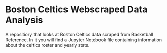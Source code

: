 # Boston Celtics Webscraped Data Analysis
 A repositiory that looks at Boston Celtics data scraped from Basketball Reference. In it you will find a Jupyter Notebook file containing information about the celtics roster and yearly stats.
